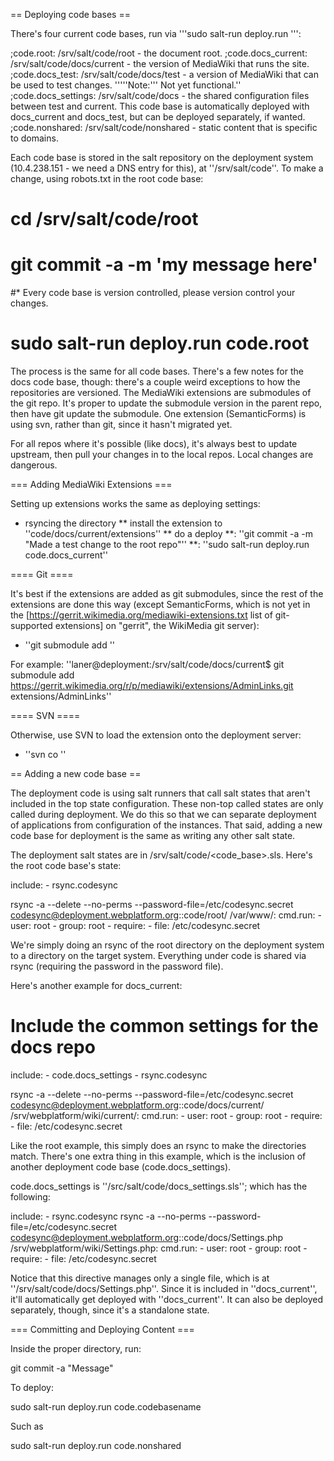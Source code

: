 == Deploying code bases ==

There's four current code bases, run via '''sudo salt-run deploy.run <codebase>''':

;code.root: /srv/salt/code/root - the document root.
;code.docs_current: /srv/salt/code/docs/current - the version of MediaWiki that runs the site.
;code.docs_test: /srv/salt/code/docs/test - a version of MediaWiki that can be used to test changes. '''''Note:''' Not yet functional.''
;code.docs_settings: /srv/salt/code/docs - the shared configuration files between test and current. This code base is automatically deployed with docs_current and docs_test, but can be deployed separately, if wanted.
;code.nonshared: /srv/salt/code/nonshared - static content that is specific to domains.

Each code base is stored in the salt repository on the deployment system (10.4.238.151 - we need a DNS entry for this), at ''/srv/salt/code''. To make a change, using robots.txt in the root code base:

# cd /srv/salt/code/root
# <edit robots.txt>
# git commit -a -m 'my message here'
#* Every code base is version controlled, please version control your changes.
# sudo salt-run deploy.run code.root

The process is the same for all code bases. There's a few notes for the docs code base, though: there's a couple weird exceptions to how the repositories are versioned. The MediaWiki extensions are submodules of the git repo. It's proper to update the submodule version in the parent repo, then have git update the submodule. One extension (SemanticForms) is using svn, rather than git, since it hasn't migrated yet.

For all repos where it's possible (like docs), it's always best to update upstream, then pull your changes in to the local repos. Local changes are dangerous.

=== Adding MediaWiki Extensions ===

Setting up extensions works the same as deploying settings: 

* rsyncing the directory
** install the extension to ''code/docs/current/extensions''
** do a deploy
**: ''git commit -a -m "Made a test change to the root repo"''
**: ''sudo salt-run deploy.run code.docs_current''

==== Git ====

It's best if the extensions are added as git submodules, since the rest of the extensions are done this way (except SemanticForms, which is not yet in the [https://gerrit.wikimedia.org/mediawiki-extensions.txt list of git-supported extensions] on "gerrit", the WikiMedia git server):

* ''git submodule add <url> <location>''

For example:
 ''laner@deployment:/srv/salt/code/docs/current$ git submodule add https://gerrit.wikimedia.org/r/p/mediawiki/extensions/AdminLinks.git extensions/AdminLinks''

==== SVN ====

Otherwise, use SVN to load the extension onto the deployment server:
* ''svn co <url> <location>''

== Adding a new code base ==

The deployment code is using salt runners that call salt states that aren't included in the top state configuration. These non-top called states are only called during deployment. We do this so that we can separate deployment of applications from configuration of the instances. That said, adding a new code base for deployment is the same as writing any other salt state.

The deployment salt states are in /srv/salt/code/<code_base>.sls. Here's the root code base's state:

  include:
    - rsync.codesync

  rsync -a --delete --no-perms --password-file=/etc/codesync.secret codesync@deployment.webplatform.org::code/root/ /var/www/:
    cmd.run:
      - user: root
      - group: root
      - require:
        - file: /etc/codesync.secret

We're simply doing an rsync of the root directory on the deployment system to a directory on the target system. Everything under code is shared via rsync (requiring the password in the password file).

Here's another example for docs_current:

  # Include the common settings for the docs repo
  include:
    - code.docs_settings
    - rsync.codesync

  rsync -a --delete --no-perms --password-file=/etc/codesync.secret codesync@deployment.webplatform.org::code/docs/current/ /srv/webplatform/wiki/current/:
    cmd.run:
      - user: root
      - group: root
      - require:
        - file: /etc/codesync.secret

Like the root example, this simply does an rsync to make the directories match. There's one extra thing in this example, which is the inclusion of another deployment code base (code.docs_settings).

code.docs_settings is ''/src/salt/code/docs_settings.sls''; which has the following:

  include:
    - rsync.codesync
  rsync -a --no-perms --password-file=/etc/codesync.secret codesync@deployment.webplatform.org::code/docs/Settings.php /srv/webplatform/wiki/Settings.php:
    cmd.run:
      - user: root
      - group: root
      - require:
        - file: /etc/codesync.secret

Notice that this directive manages only a single file, which is at ''/srv/salt/code/docs/Settings.php''. Since it is included in ''docs_current'', it'll automatically get deployed with ''docs_current''. It can also be deployed separately, though, since it's a standalone state.

=== Committing and Deploying Content ===

Inside the proper directory, run:

 git commit -a "Message"

To deploy: 

 sudo salt-run deploy.run code.codebasename

Such as 

 sudo salt-run deploy.run code.nonshared